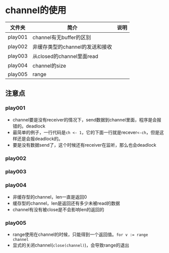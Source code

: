 # channel的使用

|文件夹|简介|说明|
|---|---|---|
|play001|channel有无buffer的区别||
|play002|非缓存类型的channel的发送和接收||
|play003|从closed的channel里面read|
|play004|channel的size|
|play005|range|


## 注意点
### play001
 - channel要是没有receiver的情况下，send数据到channel里面，程序是会报错的。deadlock
 - 最简单的例子，一行代码是`ch <- 1`，它的下面一行就是recever`<-ch`，但是这样还是会报deadlock的。
 - 要是没有数据send了，这个时候还有receiver在监听，那么也会deadlock

### play002

### play003

### play004
 - 非缓存型的channel，len一直是返回0
 - 缓存型的channel，len是返回还有多少未被read的数据
 - channel有没有被close是不会影响len的返回的

### play005
 - range使用在channel的时候，只能得到一个返回值。`for v := range channel`
 - 显式的关闭channel(`close(channel)`)，会导致range的退出